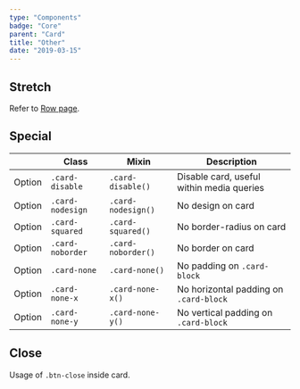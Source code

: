 ```yaml
---
type: "Components"
badge: "Core"
parent: "Card"
title: "Other"
date: "2019-03-15"
---
```


## Stretch

Refer to [Row page](/components/row/other#stretch).

## Special

<div class="table-scroll">

|                         | Class                                     | Mixin                         | Description                   |
| ----------------------- | ----------------------------------------- | ----------------------------- | ----------------------------- |
| Option                  | `.card-disable`                | `.card-disable()`        | Disable card, useful within media queries            |
| Option                  | `.card-nodesign`                | `.card-nodesign()`        | No design on card            |
| Option                  | `.card-squared`                | `.card-squared()`        | No border-radius on card            |
| Option                  | `.card-noborder`                | `.card-noborder()`        | No border on card            |
| Option                  | `.card-none`                | `.card-none()`        | No padding on `.card-block`            |
| Option                  | `.card-none-x`                | `.card-none-x()`        | No horizontal padding on `.card-block`            |
| Option                  | `.card-none-y`                | `.card-none-y()`        | No vertical padding on `.card-block`            |

</div>

<demo>
  <demovanilla src="vanilla/components/card/disable">
  </demovanilla>
</demo>

## Close

Usage of `.btn-close` inside card.

<demo>
  <demovanilla src="vanilla/components/card/close">
  </demovanilla>
</demo>
